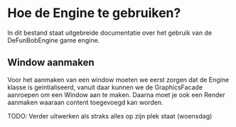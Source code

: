 # Hoe de Engine te gebruiken?

In dit bestand staat uitgebreide documentatie over het gebruik van de DeFunBobEngine game engine.

## Window aanmaken
Voor het aanmaken van een window moeten we eerst zorgen dat de Engine klasse is geintialiseerd,
vanuit daar kunnen we de GraphicsFacade aanroepen om een Window aan te maken. Daarna moet je ook een Render aanmaken waaraan content toegevoegd kan worden.

TODO: Verder uitwerken als straks alles op zijn plek staat (woensdag)
